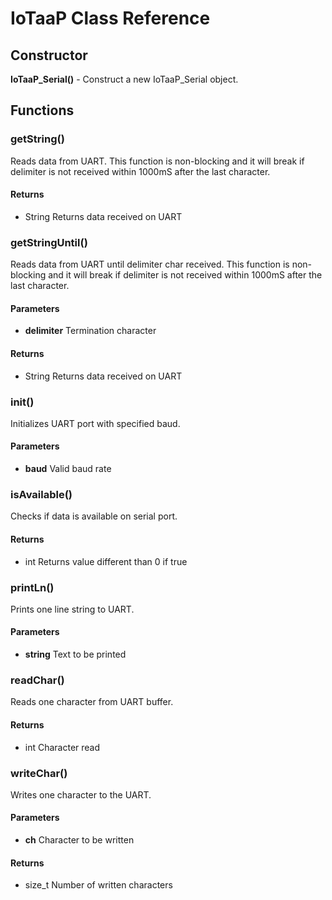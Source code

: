 # IoTaaP Class Reference

## Constructor

**IoTaaP_Serial()** - Construct a new IoTaaP_Serial object.

## Functions

### getString()
Reads data from UART. This function is non-blocking and it will break if delimiter is not received within 1000mS after the last character.
#### Returns
- String Returns data received on UART

### getStringUntil()
Reads data from UART until delimiter char received. This function is non-blocking and it will break if delimiter is not received within 1000mS after the last character.
#### Parameters
- **delimiter**	Termination character

#### Returns
- String Returns data received on UART

### init()
Initializes UART port with specified baud.
#### Parameters
- **baud**	Valid baud rate

### isAvailable()
Checks if data is available on serial port.
#### Returns
- int Returns value different than 0 if true

### printLn()
Prints one line string to UART.
#### Parameters
- **string**	Text to be printed

### readChar()
Reads one character from UART buffer.
#### Returns
- int Character read

### writeChar()
Writes one character to the UART.
#### Parameters
- **ch** Character to be written

#### Returns
- size_t Number of written characters


